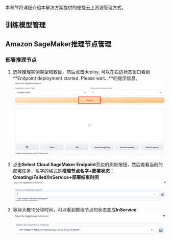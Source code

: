 本章节将详细介绍本解决方案提供的便捷云上资源管理方式。

## 训练模型管理

## Amazon SageMaker推理节点管理

### 部署推理节点

1. 选择推理实例类型和数目，然后点击deploy, 可以在右边状态窗口看到**Endpoint deployment started. Please wait...**的提示信息。
![Choose resource](../images/deploy-endpoint.png)
![Deploy message](../images/deploy-init-info.png)

2. 点击**Select Cloud SageMaker Endpoint**旁边的刷新按钮，然后查看当前的部署任务，名字的格式是**推理节点名字+部署状态：Creating/Failed/InService+部署结束时间**
![Choose resource](../images/deploy-status.png)

3. 等待大概10分钟时间，可以看到推理节点的状态变成**InService**
![Finish deploy](../images/deploy-finish.png)